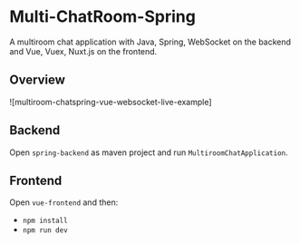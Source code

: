 # Multi-ChatRoom-Spring
A multiroom chat application with Java, Spring, WebSocket on the backend and Vue, Vuex, Nuxt.js on the frontend.

## Overview

![multiroom-chatspring-vue-websocket-live-example]

## Backend
Open `spring-backend` as maven project and run `MultiroomChatApplication`.

## Frontend
Open `vue-frontend` and then:
* `npm install`
* `npm run dev`
